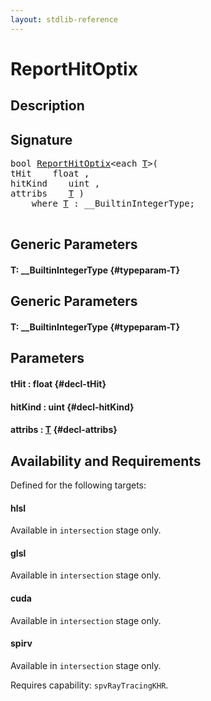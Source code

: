 ```yaml
---
layout: stdlib-reference
---
```


# ReportHitOptix

## Description





## Signature 

<pre>
bool <a href="/stdlib-reference/global-decls/ReportHitOptix">ReportHitOptix</a>&lt;each <a href="/stdlib-reference/global-decls/ReportHitOptix#typeparam-T" class="code_type">T</a>&gt;(
tHit    float ,
hitKind    uint ,
attribs    <a href="/stdlib-reference/global-decls/ReportHitOptix#typeparam-T" class="code_type">T</a> )
    <span class='code_keyword'>where</span> <a href="/stdlib-reference/global-decls/ReportHitOptix#typeparam-T" class="code_type">T</a> : __BuiltinIntegerType;

</pre>

## Generic Parameters

#### T: \_\_BuiltinIntegerType {#typeparam-T}

## Generic Parameters

#### T: \_\_BuiltinIntegerType {#typeparam-T}

## Parameters

#### tHit  : float {#decl-tHit}
#### hitKind  : uint {#decl-hitKind}
#### attribs  : [T](/stdlib-reference/global-decls/ReportHitOptix#typeparam-T) {#decl-attribs}

## Availability and Requirements

Defined for the following targets:

#### hlsl
Available in `intersection` stage only.

#### glsl
Available in `intersection` stage only.

#### cuda
Available in `intersection` stage only.

#### spirv
Available in `intersection` stage only.

Requires capability: `spvRayTracingKHR`.


